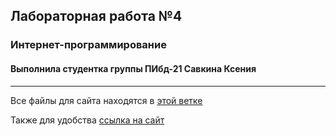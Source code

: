## Лабораторная работа №4
### Интернет-программирование
#### Выполнила студентка группы ПИбд-21 __Савкина Ксения__
______________________________________________________________

Все файлы для сайта находятся в [этой ветке](https://github.com/ksenia-savkina/alice-hotel/tree/gh-pages "Ветка")

Также для удобства [ссылка на сайт](https://ksenia-savkina.github.io/alice-hotel/ "Сайт")

